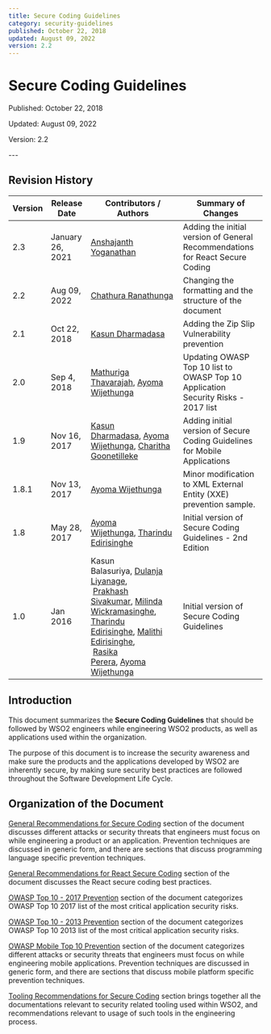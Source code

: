 ```yaml
---
title: Secure Coding Guidelines
category: security-guidelines
published: October 22, 2018
updated: August 09, 2022
version: 2.2
---
```


# Secure Coding Guidelines

<p class="doc-info">Published: October 22, 2018</p>
<p class="doc-info">Updated: August 09, 2022</p>
<p class="doc-info">Version: 2.2</p>
---

## Revision History

| Version | Release Date | Contributors / Authors | Summary of Changes |
| ------- | ------------ | ---------------------- | ------------------ |
| 2.3     | January 26, 2021 | [Anshajanth Yoganathan](https://wso2.com/about/team/anshajanth-yoganathan/) |Adding the initial version of General Recommendations for React Secure Coding |
| 2.2     | Aug 09, 2022 | [Chathura Ranathunga](https://wso2.com/about/team/chathura-ranathunga/) | Changing the formatting and the structure of the document | 
| 2.1     | Oct 22, 2018 | [Kasun Dharmadasa](https://wso2.com/about/team/kasun-dharmadasa/)  | Adding the Zip Slip Vulnerability prevention |
| 2.0     | Sep 4, 2018  | [Mathuriga Thavarajah](https://wso2.com/about/team/mathuriga-thavarajah/), [Ayoma Wijethunga](https://wso2.com/about/team/ayoma-wijethunga) | Updating OWASP Top 10 list to OWASP Top 10 Application Security Risks - 2017 list |
| 1.9     | Nov 16, 2017 | [Kasun Dharmadasa](https://wso2.com/about/team/kasun-dharmadasa/), [Ayoma Wijethunga](https://wso2.com/about/team/ayoma-wijethunga), [Charitha Goonetilleke](https://wso2.com/about/team/charitha-goonetilleke/) | Adding initial version of Secure Coding Guidelines for Mobile Applications |
| 1.8.1   | Nov 13, 2017 | [Ayoma Wijethunga](https://wso2.com/about/team/ayoma-wijethunga/) | Minor modification to XML External Entity (XXE) prevention sample. |
| 1.8     | May 28, 2017 | [Ayoma Wijethunga](https://wso2.com/about/team/ayoma-wijethunga/), [Tharindu Edirisinghe](https://wso2.com/about/team/tharindu-edirisinghe/) | Initial version of Secure Coding Guidelines - 2nd Edition |
| 1.0     | Jan 2016     | Kasun Balasuriya, [Dulanja Liyanage](https://wso2.com/about/team/dulanja-liyanage/),<br> [Prakhash Sivakumar](https://wso2.com/about/team/prakhash-sivakumar/), [Milinda Wickramasinghe](https://wso2.com/about/team/milinda-wickramasinghe/), <br> [Tharindu Edirisinghe](https://wso2.com/about/team/tharindu-edirisinghe/), [Malithi Edirisinghe](https://wso2.com/about/team/malithi-edirisinghe/),<br> [Rasika Perera](https://wso2.com/about/team/rasika-perera/), [Ayoma Wijethunga](https://wso2.com/about/team/ayoma-wijethunga/) | Initial version of Secure Coding Guidelines |


## Introduction
This document summarizes the **Secure Coding Guidelines** that should be followed by WSO2 engineers while engineering WSO2 products, as well as applications used within the organization.

The purpose of this document is to increase the security awareness and make sure the products and the applications developed by WSO2 are inherently secure, by making sure security best practices are followed throughout the Software Development Life Cycle.


## Organization of the Document

[General Recommendations for Secure Coding]({{#base_path#}}/security-guidelines/secure-engineering-guidelines/secure-coding-guidlines/general-recommendations-for-secure-coding/) section of the document discusses different attacks or security threats that engineers must focus on while engineering a product or an application. Prevention techniques are discussed in generic form, and there are sections that discuss programming language specific prevention techniques.

[General Recommendations for React Secure Coding]({{#base_path#}}/security-guidelines/secure-engineering-guidelines/secure-coding-guidlines/general-recommendations-for-react-secure-coding/) section of the document discusses the React secure coding best practices.

[OWASP Top 10 - 2017 Prevention]({{#base_path#}}/security-guidelines/secure-engineering-guidelines/secure-coding-guidlines/owasp-t10-2017-prevention/) section of the document categorizes OWASP Top 10 2017 list of the most critical application security risks.

[OWASP Top 10 - 2013 Prevention]({{#base_path#}}/security-guidelines/secure-engineering-guidelines/secure-coding-guidlines/owasp-t10-2013-prevention/) section of the document categorizes OWASP Top 10 2013 list of the most critical application security risks.

[OWASP Mobile Top 10 Prevention]({{#base_path#}}/security-guidelines/secure-engineering-guidelines/secure-coding-guidlines/owasp-mobile-t10-prevention/) section of the document categorizes different attacks or security threats that engineers must focus on while engineering mobile applications. Prevention techniques are discussed in generic form, and there are sections that discuss mobile platform specific prevention techniques.

[Tooling Recommendations for Secure Coding]({{#base_path#}}/security-guidelines/secure-engineering-guidelines/secure-coding-guidlines/tooling-recommendations-for-secure-coding/) section brings together all the documentations relevant to security related tooling used within WSO2, and recommendations relevant to usage of such tools in the engineering process.
